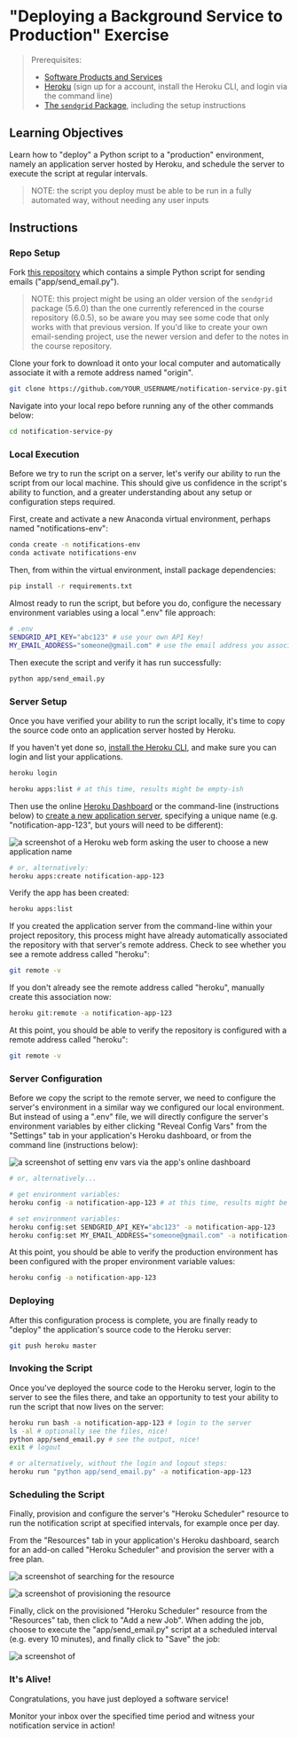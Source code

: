 # "Deploying a Background Service to Production" Exercise

> Prerequisites:
>   + [Software Products and Services](/units/unit-9.md)
>   + [Heroku](/notes/clis/heroku.md) (sign up for a account, install the Heroku CLI, and login via the command line)
>   + [The `sendgrid` Package](/notes/python/packages/sendgrid.md), including the setup instructions

## Learning Objectives

Learn how to "deploy" a Python script to a "production" environment, namely an application server hosted by Heroku, and schedule the server to execute the script at regular intervals.

> NOTE: the script you deploy must be able to be run in a fully automated way, without needing any user inputs


## Instructions

### Repo Setup

Fork [this repository](https://github.com/prof-rossetti/notification-service-py) which contains a simple Python script for sending emails ("app/send_email.py").

> NOTE: this project might be using an older version of the `sendgrid` package (5.6.0) than the one currently referenced in the course repository (6.0.5), so be aware you may see some code that only works with that previous version. If you'd like to create your own email-sending project, use the newer version and defer to the notes in the course repository.

Clone your fork to download it onto your local computer and automatically associate it with a remote address named "origin".

```sh
git clone https://github.com/YOUR_USERNAME/notification-service-py.git # this is the HTTP address, but you could alternatively use the SSH address
```

Navigate into your local repo before running any of the other commands below:

```sh
cd notification-service-py
```

### Local Execution

Before we try to run the script on a server, let's verify our ability to run the script from our local machine. This should give us confidence in the script's ability to function, and a greater understanding about any setup or configuration steps required.

First, create and activate a new Anaconda virtual environment, perhaps named "notifications-env":

```sh
conda create -n notifications-env
conda activate notifications-env
```

Then, from within the virtual environment, install package dependencies:

```sh
pip install -r requirements.txt
```

Almost ready to run the script, but before you do, configure the necessary environment variables using a local ".env" file approach:

```sh
# .env
SENDGRID_API_KEY="abc123" # use your own API Key!
MY_EMAIL_ADDRESS="someone@gmail.com" # use the email address you associated with the SendGrid service
```

Then execute the script and verify it has run successfully:

```sh
python app/send_email.py
```

### Server Setup

Once you have verified your ability to run the script locally, it's time to copy the source code onto an application server hosted by Heroku.

If you haven't yet done so, [install the Heroku CLI](https://devcenter.heroku.com/articles/heroku-cli#download-and-install), and make sure you can login and list your applications.

```sh
heroku login

heroku apps:list # at this time, results might be empty-ish
```

Then use the online [Heroku Dashboard](https://dashboard.heroku.com/) or the command-line (instructions below) to [create a new application server](https://dashboard.heroku.com/new-app), specifying a unique name (e.g. "notification-app-123", but yours will need to be different):

![a screenshot of a Heroku web form asking the user to choose a new application name](https://user-images.githubusercontent.com/1328807/54228060-b7928100-44d7-11e9-969e-817eb219f1c9.png)

```sh
# or, alternatively:
heroku apps:create notification-app-123
```








Verify the app has been created:

```sh
heroku apps:list
```

If you created the application server from the command-line within your project repository, this process might have already automatically associated the repository with that server's remote address. Check to see whether you see a remote address called "heroku":

```sh
git remote -v
```

If you don't already see the remote address called "heroku", manually create this association now:

```sh
heroku git:remote -a notification-app-123
```

At this point, you should be able to verify the repository is configured with a remote address called "heroku":

```sh
git remote -v
```

### Server Configuration

Before we copy the script to the remote server, we need to configure the server's environment in a similar way we configured our local environment. But instead of using a ".env" file, we will directly configure the server's environment variables by either clicking "Reveal Config Vars" from the "Settings" tab in your application's Heroku dashboard, or from the command line (instructions below):

![a screenshot of setting env vars via the app's online dashboard](https://user-images.githubusercontent.com/1328807/54229588-f249e880-44da-11e9-920a-b11d4c210a99.png)

```sh
# or, alternatively...

# get environment variables:
heroku config -a notification-app-123 # at this time, results might be empty-ish

# set environment variables:
heroku config:set SENDGRID_API_KEY="abc123" -a notification-app-123
heroku config:set MY_EMAIL_ADDRESS="someone@gmail.com" -a notification-app-123
```

At this point, you should be able to verify the production environment has been configured with the proper environment variable values:

```sh
heroku config -a notification-app-123
```

### Deploying

After this configuration process is complete, you are finally ready to "deploy" the application's source code to the Heroku server:

```sh
git push heroku master
```

### Invoking the Script

Once you've deployed the source code to the Heroku server, login to the server to see the files there, and take an opportunity to test your ability to run the script that now lives on the server:

```sh
heroku run bash -a notification-app-123 # login to the server
ls -al # optionally see the files, nice!
python app/send_email.py # see the output, nice!
exit # logout

# or alternatively, without the login and logout steps:
heroku run "python app/send_email.py" -a notification-app-123
```

### Scheduling the Script

Finally, provision and configure the server's "Heroku Scheduler" resource to run the notification script at specified intervals, for example once per day.

From the "Resources" tab in your application's Heroku dashboard, search for an add-on called "Heroku Scheduler" and provision the server with a free plan.

![a screenshot of searching for the resource](https://user-images.githubusercontent.com/1328807/54228813-59ff3400-44d9-11e9-803e-21fbd8f6c52f.png)

![a screenshot of provisioning the resource](https://user-images.githubusercontent.com/1328807/54228820-5e2b5180-44d9-11e9-9901-13c538a73ac4.png)


Finally, click on the provisioned "Heroku Scheduler" resource from the "Resources" tab, then click to "Add a new Job". When adding the job, choose to execute the "app/send_email.py" script at a scheduled interval (e.g. every 10 minutes), and finally click to "Save" the job:

![a screenshot of ](https://user-images.githubusercontent.com/1328807/54229044-da259980-44d9-11e9-91d8-51773499cbfb.png)


### It's Alive!

Congratulations, you have just deployed a software service!

Monitor your inbox over the specified time period and witness your notification service in action!
